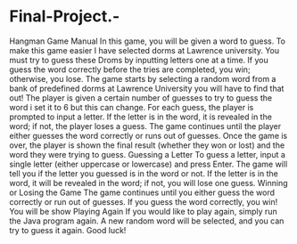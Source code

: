 # Final-Project.-
Hangman Game Manual
 In this game, you will be given a word to guess. To make this game easier I have selected dorms at Lawrence university.  You must try to guess these Droms by inputting letters one at a time. If you guess the word correctly before the tries are completed, you win; otherwise, you lose.
The game starts by selecting a random word from a bank of predefined dorms at Lawrence University you will have to find that out!
The player is given a certain number of guesses to try to guess the word i set it to 6 but this can change. 
For each guess, the player is prompted to input a letter. If the letter is in the word, it is revealed in the word; if not, the player loses a guess.
The game continues until the player either guesses the word correctly or runs out of guesses.
Once the game is over, the player is shown the final result (whether they won or lost) and the word they were trying to guess.
Guessing a Letter
To guess a letter, input a single letter (either uppercase or lowercase) and press Enter. The game will tell you if the letter you guessed is in the word or not. If the letter is in the word, it will be revealed in the word; if not, you will lose one guess.
Winning or Losing the Game
The game continues until you either guess the word correctly or run out of guesses. If you guess the word correctly, you win! You will be show
Playing Again
If you would like to play again, simply run the Java program again. A new random word will be selected, and you can try to guess it again. Good luck!

